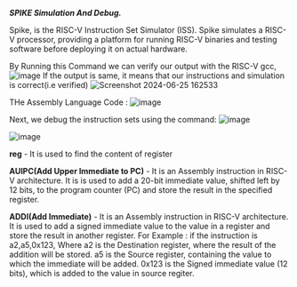 
***SPIKE Simulation And Debug.***

Spike, is the RISC-V Instruction Set Simulator (ISS).
Spike simulates a RISC-V processor, providing a platform for running RISC-V binaries and testing software before deploying it on actual hardware.

By Running this Command we can verify our output with the RISC-V gcc,
![image](https://github.com/Jeevithagowda21/VSD_Squadron_Mini/assets/142243440/43437fbd-a641-4562-a978-5a8888fc2874)
If the output is same, it means that our instructions and simulation is correct(i.e verified) 
![Screenshot 2024-06-25 162533](https://github.com/Jeevithagowda21/VSD_Squadron_Mini/assets/142243440/a4fbceac-99c9-4502-b09b-037fbc33560c)

THe Assembly Language Code :
![image](https://github.com/Jeevithagowda21/VSD_Squadron_Mini/assets/142243440/a7305171-865c-406e-8f40-8e93279c7504)



Next, we debug the instruction sets using the command:
![image](https://github.com/Jeevithagowda21/VSD_Squadron_Mini/assets/142243440/a338d2b2-fbce-4093-b4c6-09516c787690)

![image](https://github.com/Jeevithagowda21/VSD_Squadron_Mini/assets/142243440/f5e29c11-975b-4cdc-b52a-842ee0414afd)

**reg** - It is used to find the content of register 

**AUIPC(Add Upper Immediate to PC)** - It is an Assembly instruction in RISC-V architecture. It is is used to add a 20-bit immediate value, shifted left by 12 bits, to the program counter (PC) and store the result in the specified register.

**ADDI(Add Immediate)** - It is an Assembly instruction in RISC-V architecture. It is used to add a signed immediate value to the value in a register and store the result in another register. 
For Example : if the instruction is a2,a5,0x123, Where a2 is the Destination register, where the result of the addition will be stored. a5 is the Source register, containing the value to which the immediate will be added. 0x123 is the Signed immediate value (12 bits), which is added to the value in source regiter.


















